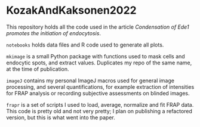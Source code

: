 # KozakAndKaksonen2022

This repository holds all the code used in the article *Condensation of Ede1
promotes the initiation of endocytosis*. 

`notebooks` holds data files and R code used to generate all plots.

`mkimage` is a small Python package with functions used to mask cells and
endocytic spots, and extract values. Duplicates my repo of the same name, at
the time of publication.

`imageJ` contains my personal ImageJ macros used for general image processing,
and several quantifications, for example extraction of intensities for FRAP
analysis or recording subjective assessments on blinded images.

`frapr` is a set of scripts I used to load, average, normalize and fit FRAP
data. This code is pretty old and not very pretty; I plan on publishing
a refactored version, but this is what went into the paper.

